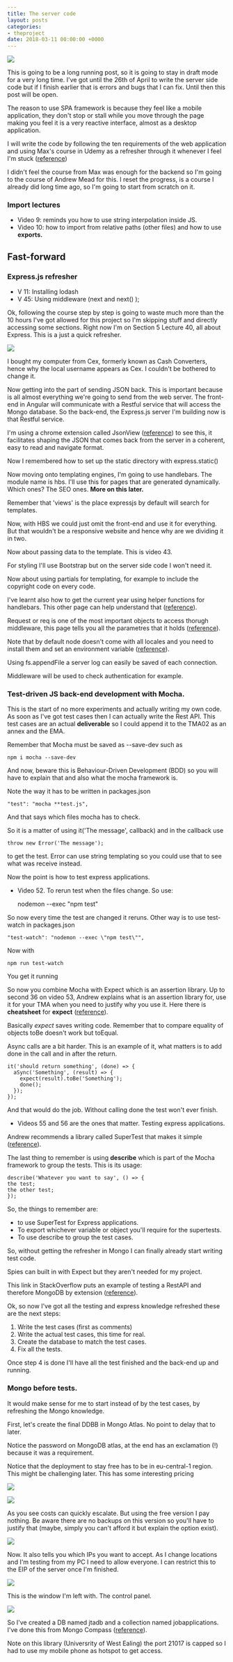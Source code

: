 ```yaml
---
title: The server code
layout: posts
categories:
- theproject
date: 2018-03-11 00:00:00 +0000
---
```

![](/uploads/2018/03/11/0_kJRU-y-GlI_z0i7o.jpg)

This is going to be a long running post, so it is going to stay in draft mode for a very long time. I've got until the 26th of April to write the server side code but if I finish earlier that is errors and bugs that I can fix. Until then this post will be open.

The reason to use SPA framework is because they feel like a mobile application, they don't stop or stall while you move through the page making you feel it is a very reactive interface, almost as a desktop application.

I will write the code by following the ten requirements of the web application and using Max's course in Udemy as a refresher through it whenever I feel I'm stuck ([reference](https://www.udemy.com/angular-2-and-nodejs-the-practical-guide/learn/v4/t/lecture/5866976?start=0))

I didn't feel the course from Max was enough for the backend so I'm going to the course of Andrew Mead for this. I reset the progress, is a course I already did long time ago, so I'm going to start from scratch on it.

### Import lectures

* Video 9: reminds you how to use string interpolation inside JS.
* Video 10: how to import from relative paths (other files) and how to use **exports.**

## Fast-forward

### Express.js refresher

* V 11: Installing lodash
* V 45: Using middleware (next and next() );

Ok, following the course step by step is going to waste much more than the 10 hours I've got allowed for this project so I'm skipping stuff and directly accessing some sections. Right now I'm on Section 5 Lecture 40, all about Express. This is a just a quick refresher.

![](/uploads/2018/03/12/DYFMewSXkAAA3_V.jpg)

I bought my computer from Cex, formerly known as Cash Converters, hence why the local username appears as Cex. I couldn't be bothered to change it.

Now getting into the part of sending JSON back. This is important because is all almost everything we're going to send from the web server. The front-end in Angular will communicate with a Restful service that will access the Mongo database. So the back-end, the Express.js server I'm building now is that Restful service.

I'm using a chrome extension called JsonView ([reference](https://chrome.google.com/webstore/detail/jsonview/chklaanhfefbnpoihckbnefhakgolnmc?hl=en)) to see this, it facilitates shaping the JSON that comes back from the server in a coherent, easy to read and navigate format.

Now I remembered how to set up the static directory with express.static()

Now moving onto templating engines, I'm going to use handlebars. The module name is hbs. I'll use this for pages that are generated dynamically. Which ones? The SEO ones. **More on this later.**

Remember that 'views' is the place expressjs by default will search for templates.

Now, with HBS we could just omit the front-end and use it for everything. But that wouldn't be a responsive website and hence why are we dividing it in two.

Now about passing data to the template. This is video 43.

For styling I'll use Bootstrap but on the server side code I won't need it.

Now about using partials for templating, for example to include the copyright code on every code.

I've learnt also how to get the current year using helper functions for handlebars. This other page can help understand that ([reference](https://www.sitepoint.com/a-beginners-guide-to-handlebars/)).

Request or req is one of the most important objects to access thorugh middleware, this page tells you all the parametres that it holds ([reference](http://www.murvinlai.com/req-and-res-in-nodejs.html)).

Note that by default node doesn't come with all locales and you need to install them and set an environment variable ([reference](https://github.com/unicode-org/full-icu-npm)).

Using fs.appendFile a server log can easily be saved of each connection.

Middleware will be used to check authentication for example.

### Test-driven JS back-end development with Mocha.

This is the start of no more experiments and actually writing my own code. As soon as I've got test cases then I can actually write the Rest API. This test cases are an actual **deliverable** so I could append it to the TMA02 as an annex and the EMA.

Remember that Mocha must be saved as --save-dev such as

    npm i mocha --save-dev

And now, beware this is Behaviour-Driven Development (BDD) so you will have to explain that and also what the mocha framework is.

Note the way it has to be written in packages.json

    "test": "mocha **test.js", 

And that says which files mocha has to check.

So it is a matter of using it('The message', callback) and in the callback use

    throw new Error('The message');

to get the test. Error can use string templating so you could use that to see what was receive instead.

Now the point is how to test express applications.

* Video 52. To rerun test when the files change. So use:

  nodemon --exec "npm test"

So now every time the test are changed it reruns. Other way is to use test-watch in packages.json

    "test-watch": "nodemon --exec \"npm test\"",

Now with

    npm run test-watch

You get it running

So now you combine Mocha with Expect which is an assertion library. Up to second 36 on video 53, Andrew explains what is an assertion library for, use it for your TMA when you need to justify why you use it. Here there is **cheatsheet** for **expect** ([reference](https://devhints.io/expectjs)).

Basically _expect_ saves writing code. Remember that to compare equality of objects toBe doesn't work but toEqual.

Async calls are a bit harder. This is an example of it, what matters is to add done in the call and in after the return.

    it('should return something', (done) => {
      aSync('Something', (result) => {
        expect(result).toBe('Something');
        done();
      });
    });

And that would do the job. Without calling done the test won't ever finish.

* Videos 55 and 56 are the ones that matter. Testing express applications.

Andrew recommends a library called SuperTest that makes it simple ([reference](https://github.com/visionmedia/supertest)).

The last thing to remember is using **describe** which is part of the Mocha framework to group the tests. This is its usage:

    describe('Whatever you want to say', () => {
    the test;
    the other test;
    });

So, the things to remember are:

* to use SuperTest for Express applications.
* To export whichever variable or object you'll require for the supertests.
* To use describe to group the test cases.

So, without getting the refresher in Mongo I can finally already start writing test code.

Spies can built in with Expect but they aren't needed for my project.

This link in StackOverflow puts an example of testing a RestAPI and therefore MongoDB by extension ([reference](https://stackoverflow.com/questions/47570972/testing-mongodb-database-with-mocha-and-request)).

Ok, so now I've got all the testing and express knowledge refreshed these are the next steps:

1. Write the test cases (first as comments)
2. Write the actual test cases, this time for real.
3. Create the database to match the test cases.
4. Fix all the tests.

Once step 4 is done I'll have all the test finished and the back-end up and running.

### Mongo before tests.

It would make sense for me to start instead of by the test cases, by refreshing the Mongo knowledge.

First, let's create the final DDBB in Mongo Atlas. No point to delay that to later.

Notice the password on MongoDB atlas, at the end has an exclamation (!) because it was a requirement.

Notice that the deployment to stay free has to be in eu-central-1 region. This might be challenging later. This has some interesting pricing

![](/uploads/2018/03/12/cap01.PNG)

![](/uploads/2018/03/12/Cap02.PNG)

As you see costs can quickly escalate. But using the free version I pay nothing. Be aware there are no backups on this version so you'll have to justify that (maybe, simply you can't afford it but explain the option exist).

![](/uploads/2018/03/12/Cap03.PNG)

Now. It also tells you which IPs you want to accept. As I change locations and I'm testing from my PC I need to allow everyone. I can restrict this to the EIP of the server once I'm finished.

![](/uploads/2018/03/12/Cap04.PNG)

This is the window I'm left with. The control panel.

![](/uploads/2018/03/12/Cap05.PNG)

So I've created a DB named jtadb and a collection named jobapplications. I've done this from Mongo Compass ([reference](https://www.mongodb.com/download-center?filter=enterprise&utm_source=google&utm_campaign=EMEA_UK-IE_CorpEntOnly_Brand_Alpha_FM&utm_keyword=mongo%20compass&utm_device=c&utm_network=g&utm_medium=cpc&utm_creative=208920642215&utm_matchtype=e&_bt=208920642215&_bk=mongo%20compass&_bm=e&_bn=g&jmp=search&gclid=CjwKCAjwypjVBRANEiwAJAxlInvfecsHug-TEz4XWRVsIMuNfDMDl1unKxvNvTd7JQLAM99mpjVJKRoCT4sQAvD_BwE#compass)).

Note on this library (Universrity of West Ealing) the port 21017 is capped so I had to use my mobile phone as hotspot to get access. 
